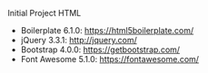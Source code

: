 Initial Project HTML

- Boilerplate 6.1.0: https://html5boilerplate.com/
- jQuery 3.3.1: http://jquery.com/
- Bootstrap 4.0.0: https://getbootstrap.com/
- Font Awesome 5.1.0: https://fontawesome.com/
